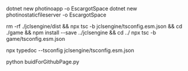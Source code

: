 dotnet new photinoapp -o EscargotSpace
dotnet new photinostaticfileserver -o EscargotSpace

rm -rf ./jclsengine/dist && npx tsc -b jclsengine/tsconfig.esm.json && cd ./game && npm install --save ../jclsengine && cd ../
npx tsc -b game/tsconfig.esm.json


npx typedoc --tsconfig jclsengine/tsconfig.esm.json


python buidForGithubPage.py